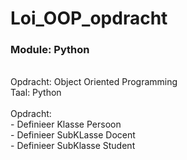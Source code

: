 # Loi_OOP_opdracht

<h3>Module: Python</h3>
</br>Opdracht: Object Oriented Programming
</br>Taal: Python
</br>
</br>Opdracht:
</br>- Definieer Klasse Persoon
</br>- Definieer SubKLasse Docent
</br>- Definieer SubKlasse Student
